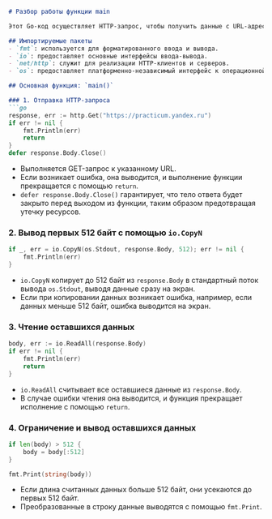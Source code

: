 ```markdown
# Разбор работы функции main

Этот Go-код осуществляет HTTP-запрос, чтобы получить данные с URL-адреса, и выводит первые 512 байт ответа дважды:

## Импортируемые пакеты
- `fmt`: используется для форматированного ввода и вывода.
- `io`: предоставляет основные интерфейсы ввода-вывода.
- `net/http`: служит для реализации HTTP-клиентов и серверов.
- `os`: предоставляет платформенно-независимый интерфейс к операционной системе, в данном случае для работы с входным и выходным потоками.

## Основная функция: `main()`

### 1. Отправка HTTP-запроса
```go
response, err := http.Get("https://practicum.yandex.ru")
if err != nil {
    fmt.Println(err)
    return
}
defer response.Body.Close()
```
- Выполняется GET-запрос к указанному URL.
- Если возникает ошибка, она выводится, и выполнение функции прекращается с помощью `return`.
- `defer response.Body.Close()` гарантирует, что тело ответа будет закрыто перед выходом из функции, таким образом предотвращая утечку ресурсов.

### 2. Вывод первых 512 байт с помощью `io.CopyN`
```go
if _, err = io.CopyN(os.Stdout, response.Body, 512); err != nil {
    fmt.Println(err)
}
```
- `io.CopyN` копирует до 512 байт из `response.Body` в стандартный поток вывода `os.Stdout`, выводя данные сразу на экран.
- Если при копировании данных возникает ошибка, например, если данных меньше 512 байт, ошибка выводится на экран.

### 3. Чтение оставшихся данных
```go
body, err := io.ReadAll(response.Body)
if err != nil {
    fmt.Println(err)
    return
}
```
- `io.ReadAll` считывает все оставшиеся данные из `response.Body`.
- В случае ошибки чтения она выводится, и функция прекращает исполнение с помощью `return`.

### 4. Ограничение и вывод оставшихся данных
```go
if len(body) > 512 {
    body = body[:512]
}

fmt.Print(string(body))
```
- Если длина считанных данных больше 512 байт, они усекаются до первых 512 байт.
- Преобразованные в строку данные выводятся с помощью `fmt.Print`.
```
